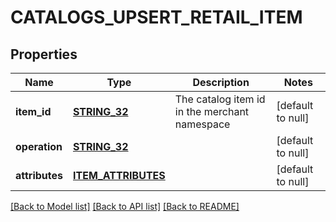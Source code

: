 # CATALOGS_UPSERT_RETAIL_ITEM

## Properties
Name | Type | Description | Notes
------------ | ------------- | ------------- | -------------
**item_id** | [**STRING_32**](STRING_32.md) | The catalog item id in the merchant namespace | [default to null]
**operation** | [**STRING_32**](STRING_32.md) |  | [default to null]
**attributes** | [**ITEM_ATTRIBUTES**](ItemAttributes.md) |  | [default to null]

[[Back to Model list]](../README.md#documentation-for-models) [[Back to API list]](../README.md#documentation-for-api-endpoints) [[Back to README]](../README.md)


